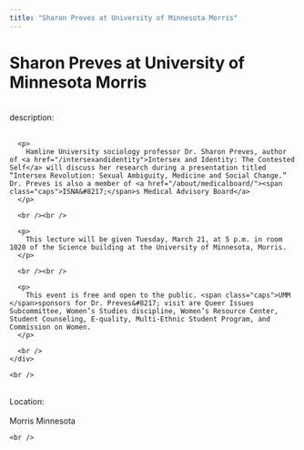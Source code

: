 ```yaml
---
title: "Sharon Preves at University of Minnesota Morris"
---
```


# Sharon Preves at University of Minnesota Morris

<div class="flexinode-body flexinode-2">
  <div class="flexinode-textarea-1">
    <div class="form-item">
      <br /> <label>description:</label><br /><br /> 
      
      <p>
        Hamline University sociology professor Dr. Sharon Preves, author of <a href="/intersexandidentity">Intersex and Identity: The Contested Self</a> will discuss her research during a presentation titled “Intersex Revolution: Sexual Ambiguity, Medicine and Social Change.” Dr. Preves is also a member of <a href="/about/medicalboard/"><span class="caps">ISNA&#8217;</span>s Medical Advisory Board</a>
      </p>
      
      <br /><br />
      
      <p>
        This lecture will be given Tuesday, March 21, at 5 p.m. in room 1020 of the Science building at the University of Minnesota, Morris.
      </p>
      
      <br /><br />
      
      <p>
        This event is free and open to the public. <span class="caps">UMM </span>sponsors for Dr. Preves&#8217; visit are Queer Issues Subcommittee, Women’s Studies discipline, Women’s Resource Center, Student Counseling, E-quality, Multi-Ethnic Student Program, and Commission on Women.
      </p>
      
      <br />
    </div>
    
    <br />
  </div>
  
  <div class="flexinode-textfield-2">
    <div class="form-item">
      <br /> <label>Location:</label><br /><br /> Morris Minnesota<br />
    </div>
    
    <br />
  </div>
</div>